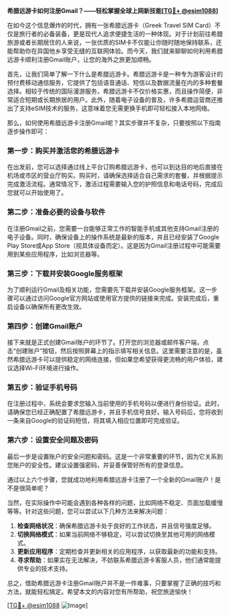 **希腊远游卡如何注册Gmail？——轻松掌握全球上网新技能[[TG💪+ @esim1088](https://t.me/s/esim1088)]**

在如今这个信息爆炸的时代，拥有一张希腊远游卡（Greek Travel SIM Card）不仅是旅行者的必备装备，更是现代人追求便捷生活的一种体现。对于计划前往希腊旅游或者长期居住的人来说，一张优质的SIM卡不仅能让你随时随地保持联系，还能帮助你在异国他乡享受无缝的互联网体验。而今天，我们就来聊聊如何利用希腊远游卡顺利注册Gmail账户，让您的海外之旅更加顺畅。

首先，让我们简单了解一下什么是希腊远游卡。希腊远游卡是一种专为游客设计的预付费移动通信服务，它提供了包括语音通话、短信以及数据流量在内的多种套餐选择。相较于传统的国际漫游服务，希腊远游卡不仅价格实惠，而且操作简便，非常适合短期或长期旅居的用户。此外，随着电子设备的普及，许多希腊运营商还推出了支持eSIM技术的服务，这意味着您无需更换手机即可轻松接入本地网络。

那么，如何使用希腊远游卡注册Gmail呢？其实步骤并不复杂，只要按照以下指南逐步操作即可：

### 第一步：购买并激活您的希腊远游卡

在出发前，您可以选择通过线上平台订购希腊远游卡，也可以到达目的地后直接在机场或市区的营业厅购买。购买时，请确保选择适合自己需求的套餐，并根据提示完成激活流程。通常情况下，激活过程需要输入您的护照信息和电话号码，完成后您就可以开始使用了。

### 第二步：准备必要的设备与软件

在注册Gmail之前，您需要一台能够正常工作的智能手机或其他支持Gmail注册的电子设备。同时，确保设备上的操作系统是最新的版本，并且已经安装了Google Play Store或App Store（视具体设备而定）。这是因为Gmail注册过程中可能需要用到某些应用程序，比如浏览器等。

### 第三步：下载并安装Google服务框架

为了顺利运行Gmail及相关功能，您需要先下载并安装Google服务框架。这一步骤可以通过访问Google官方网站或使用官方提供的链接来完成。安装完成后，重启设备以确保所有更改生效。

### 第四步：创建Gmail账户

接下来就是正式创建Gmail账户的环节了。打开您的浏览器或邮件客户端，点击“创建账户”按钮，然后按照屏幕上的指示填写相关信息。这里需要注意的是，虽然希腊远游卡可以提供稳定的网络连接，但如果您希望获得更流畅的用户体验，建议选择Wi-Fi环境进行操作。

### 第五步：验证手机号码

在注册过程中，系统会要求您输入当前使用的手机号码以便进行身份验证。此时，请确保您已经正确配置了希腊远游卡，并且手机信号良好。输入号码后，您将收到一条来自Google的验证码短信，将其填入相应位置即可完成验证。

### 第六步：设置安全问题及密码

最后一步是设置账户的安全问题和密码。这是一个非常重要的环节，因为它关系到您账户的安全性。建议设置强密码，并妥善保管好所有的登录信息。

通过以上六个步骤，您就成功地利用希腊远游卡注册了一个全新的Gmail账户！是不是很简单呢？

当然，在实际操作中可能会遇到各种各样的问题，比如网络不稳定、页面加载缓慢等等。针对这些问题，您可以尝试以下几种方法来解决问题：

1. **检查网络状况**：确保希腊远游卡处于良好的工作状态，并且信号强度足够。
2. **切换网络模式**：如果当前网络不够稳定，可以尝试切换至其他可用的网络模式。
3. **更新应用程序**：定期检查并更新相关的应用程序，以获取最新的功能和支持。
4. **寻求帮助**：如果实在无法解决，不妨联系希腊远游卡客服人员，他们通常能提供专业的技术支持。

总之，借助希腊远游卡注册Gmail账户并不是一件难事，只要掌握了正确的技巧和方法，就能轻松搞定。希望本文的内容对您有所帮助，祝您旅途愉快！

[[TG💪+ @esim1088](https://t.me/s/esim1088) ![Image](https://i.postimg.cc/4NQfJmqS/Snipaste-2025-05-13-00-14-12.png)]